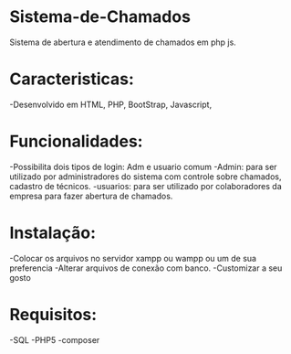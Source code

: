 # Sistema-de-Chamados
Sistema de abertura e atendimento de chamados em php js.
# Caracteristicas:
-Desenvolvido em HTML, PHP, BootStrap, Javascript,


# Funcionalidades:
-Possibilita dois tipos de login: Adm e usuario comum
-Admin: para ser utilizado por administradores do sistema com controle sobre chamados, cadastro de técnicos.
-usuarios: para ser utilizado por colaboradores da empresa para fazer abertura de chamados.

# Instalação:
-Colocar os arquivos no servidor xampp ou  wampp ou um de sua preferencia
-Alterar arquivos de conexão com banco.
-Customizar a seu gosto

# Requisitos:
-SQL
-PHP5
-composer
